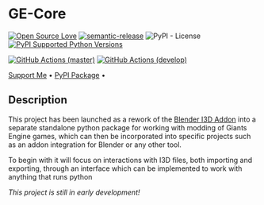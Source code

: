 # GE-Core
[![Open Source Love](https://badges.frapsoft.com/os/v1/open-source.png?v=103)](https://github.com/ellerbrock/open-source-badges/)
[![semantic-release](https://img.shields.io/badge/%20%20%F0%9F%93%A6%F0%9F%9A%80-semantic--release-e10079.svg)](https://github.com/semantic-release/semantic-release)
![PyPI - License](https://img.shields.io/pypi/l/GE-Core)
[![PyPI Supported Python Versions](https://img.shields.io/pypi/pyversions/ge-core)](https://pypi.python.org/pypi/ge-core/)

[![GitHub Actions (master)](https://github.com/StjerneIdioten/GE-Core/actions/workflows/master.yml/badge.svg)](https://github.com/StjerneIdioten/GE-Core)
[![GitHub Actions (develop)](https://github.com/StjerneIdioten/GE-Core/actions/workflows/develop.yml/badge.svg)](https://github.com/StjerneIdioten/GE-Core)

<p align="left">
  <a href="https://www.buymeacoffee.com/StjerneIdioten">Support Me</a> •
  <a href="https://www.pypi.org/project/ge-core/">PyPI Package</a> •
</p>

## Description
This project has been launched as a rework of the [Blender I3D Addon](https://github.com/StjerneIdioten/I3D-Blender-Addon) into a separate standalone python package for working with modding of Giants Engine games, which can then be incorporated into specific projects such as an addon integration for Blender or any other tool. 

To begin with it will focus on interactions with I3D files, both importing and exporting, through an interface which can be implemented to work with anything that runs python

_This project is still in early development!_
